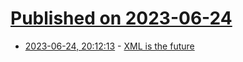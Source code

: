 # [Published on 2023-06-24](index.md)

* [2023-06-24, 20:12:13](https://lobste.rs/s/nqahtz/xml_is_future) - [XML is the future](https://www.bitecode.dev/p/hype-cycles)
